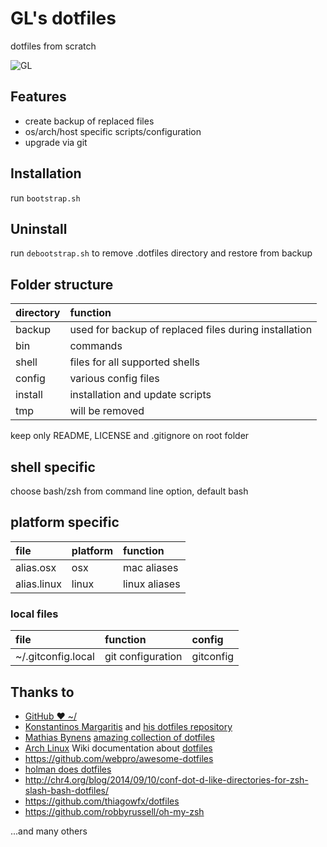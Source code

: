 # GL's dotfiles
dotfiles from scratch

![GL](https://www.gravatar.com/avatar/5d1bf77dd8f1e428f8a77078cb6a608e)

## Features
* create backup of replaced files
* os/arch/host specific scripts/configuration
* upgrade via git

## Installation
run 
`bootstrap.sh`

## Uninstall
run `debootstrap.sh` to remove .dotfiles directory and restore from backup

## Folder structure
|directory|function|
|:--------|:-------|
|backup|used for backup of replaced files during installation
|bin| commands
|shell | files for all supported shells
|config| various config files
|install| installation and update scripts
|tmp| will be removed

keep only README, LICENSE and .gitignore on root folder

## shell specific
choose bash/zsh from command line option, default bash

## platform specific
| file | platform | function |
|:-----|:---------|:---------|
|alias.osx|osx|mac aliases
|alias.linux|linux|linux aliases


### local files
| file | function | config |
|:-----|:---------|:-------|
|~/.gitconfig.local| git configuration | gitconfig


## Thanks to

* [GitHub ❤ ~/](https://dotfiles.github.io/)
* [Konstantinos Margaritis](https://margaritis.org/) and [his dotfiles repository](https://github.com/margaritis/dotfiles)
* [Mathias Bynens](https://mathiasbynens.be/) [amazing collection of dotfiles](https://github.com/mathiasbynens/dotfiles)
* [Arch Linux](https://www.archlinux.org/) Wiki documentation about [dotfiles](https://wiki.archlinux.org/index.php/Dotfiles)
* https://github.com/webpro/awesome-dotfiles
* [holman does dotfiles](https://github.com/holman/dotfiles)
* http://chr4.org/blog/2014/09/10/conf-dot-d-like-directories-for-zsh-slash-bash-dotfiles/
* https://github.com/thiagowfx/dotfiles
* https://github.com/robbyrussell/oh-my-zsh

...and many others
